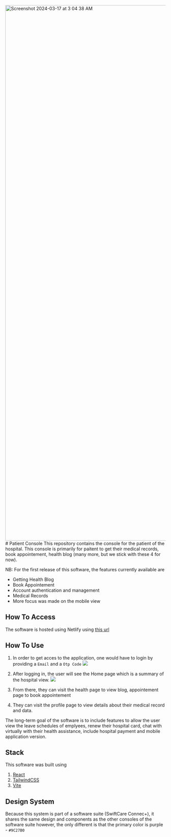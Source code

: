 <img width="1680" alt="Screenshot 2024-03-17 at 3 04 38 AM" src="https://github.com/tech-threee/patient-swiftcare/assets/86974174/012d81be-e781-48b8-b50f-88d69308c00c"># Patient Console
This repository contains the console for the patient of the hospital. This console is primarily for paitent to get their medical records, book appointement, health blog (many more, but we stick with these 4 for now).


NB: For the first release of this software, the features currently available are
- Getting Health Blog
- Book Appointement
- Account authentication and management
- Medical Records
- More focus was made on the mobile view

## How To Access
The software is hosted using Netlify using [this url](https://swiftcare-connect.netlify.app/)

## How To Use 
1. In order to get acces to the application, one would have to login by providing a `Email` and a `Otp Code`
![](/screenshots/login.png)

2. After logging in, the user will see the Home page which is a summary of the hospital view.
![](/screenshots/dashboard.png)

3. From there, they can visit the health page to view blog, appointement page to book appointement

4. They can visit the profile page to view details about their medical record and data.

The long-term goal of the software is to include features to allow the user view the leave schedules of emplyees, renew their hospital card, chat with virtually with their health assistance, include hospital payment and mobile application version.


## Stack
This software was built using 
1. [React]((https://react.dev/))
2. [TailwindCSS](https://tailwindcss.org/)
3. [Vite](https://vitejs.dev/)

## Design System
Because this system is part of a software suite (SwiftCare Connec+), it shares the same design and components as the other consoles of the software suite however, the only different is that the primary color is purple - `#9C27B0`
